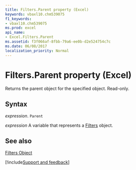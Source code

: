 ```yaml
---
title: Filters.Parent property (Excel)
keywords: vbaxl10.chm539075
f1_keywords:
- vbaxl10.chm539075
ms.prod: excel
api_name:
- Excel.Filters.Parent
ms.assetid: f3f066af-8fbb-79a6-ee0b-d2e524754c7c
ms.date: 06/08/2017
localization_priority: Normal
---
```



# Filters.Parent property (Excel)

Returns the parent object for the specified object. Read-only.


## Syntax

_expression_. `Parent`

_expression_ A variable that represents a [Filters](Excel.Filters.md) object.


## See also


[Filters Object](Excel.Filters.md)

[!include[Support and feedback](~/includes/feedback-boilerplate.md)]